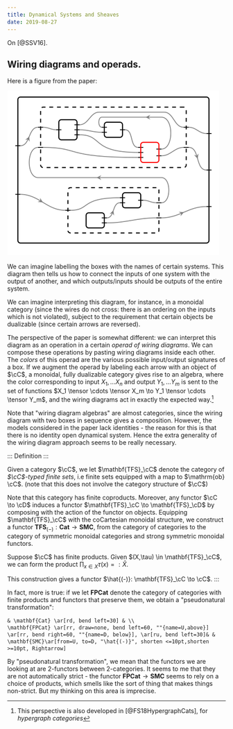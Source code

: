 ```yaml
---
title: Dynamical Systems and Sheaves
date: 2019-08-27
---
```


On [@SSV16].

## Wiring diagrams and operads.

Here is a figure from the paper:

![Wiring diagram](/images/SSV16-wiringdiag.png)

We can imagine labelling the boxes with the names of certain systems.
This diagram then tells us how to connect the inputs of one system with the output of another, and which outputs/inputs should be outputs of the entire system.

We can imagine interpreting this diagram, for instance, in a monoidal category (since the wires do not cross: there is an ordering on the inputs which is not violated), subject to the requirement that certain objects be dualizable (since certain arrows are reversed).

The perspective of the paper is somewhat different: we can interpret this diagram as an operation in a certain *operad of wiring diagrams*.
We can compose these operations by pasting wiring diagrams inside each other.
The *colors* of this operad are the various possible input/output signatures of a box.
If we augment the operad by labeling each arrow with an object of $\cC$, a monoidal, fully dualizable category gives rise to an algebra, where the color corresponding to input $X_1, \dots X_n$ and output $Y_1, \dots Y_m$ is sent to the set of functions $X_1 \tensor \cdots \tensor X_m \to Y_1 \tensor \cdots \tensor Y_m$, and the wiring diagrams act in exactly the expected way.[^1]

[^1]: This perspective is also developed in [@FS18HypergraphCats], for *hypergraph categories*

Note that "wiring diagram algebras" are almost categories, since the wiring diagram with two boxes in sequence gives a composition.
However, the models considered in the paper lack identities - the reason for this is that there is no identity open dynamical system.
Hence the extra generality of the wiring diagram approach seems to be really necessary.

::: Definition :::

Given a category $\cC$, we let $\mathbf{TFS}_\cC$ denote the category of *$\cC$-typed finite sets*, i.e finite sets equipped with a map to $\mathrm{ob} \cC$.
(note that this does not involve the category structure of $\cC$)

Note that this category has finite coproducts. Moreover, any functor $\cC \to \cD$ induces a functor
$\mathbf{TFS}_\cC \to \mathbf{TFS}_\cD$ by composing with the action of the functor on objects.
Equipping $\mathbf{TFS}_\cC$ with the coCartesian monoidal structure, we construct a functor
$\mathbf{TFS}_{(-)}: \mathbf{Cat} \to \mathbf{SMC}$, from the category of categories to the category of symmetric monoidal categories and strong symmetric monoidal functors.

Suppose $\cC$ has finite products. Given $(X,\tau) \in \mathbf{TFS}_\cC$, we can form the product
$\prod_{x\in X} \tau(x) =: \hat{X}$.

This construction gives a functor $\hat{(-)}: \mathbf{TFS}_\cC \to \cC$.
:::

In fact, more is true: if we let $\mathbf{FPCat}$ denote the category of categories with finite products and functors that preserve them, we obtain a "pseudonatural transformation":

```tikzcd
& \mathbf{Cat} \ar[rd, bend left=30] & \\
\mathbf{FPCat} \ar[rr, draw=none, bend left=60, ""{name=U,above}] \ar[rr, bend right=60, ""{name=D, below}], \ar[ru, bend left=30]& & \mathbf{SMC}\ar[from=U, to=D, "\hat{(-)}", shorten <=10pt,shorten >=10pt, Rightarrow]
```

By "pseudonatural transformation", we mean that the functors we are looking at are 2-functors between 2-categories. It seems to me that they are not automatically strict - the functor $\mathbf{FPCat} \to \mathbf{SMC}$ seems to rely on a choice of products, which smells like the sort of thing that makes things non-strict.
But my thinking on this area is imprecise.
